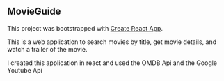 ## MovieGuide

This project was bootstrapped with [Create React App](https://github.com/facebookincubator/create-react-app).

This is a web application to search movies by title, get movie details, and watch a trailer of the movie.

I created this application in react and used the OMDB Api and the Google Youtube Api

